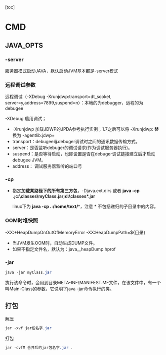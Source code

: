 [toc]

# CMD

## JAVA_OPTS

### -server

服务器模式启动JAVA，默认启动JVM基本都是-server模式

### 远程调试参数

远程调试（-XDebug -Xrunjdwp:transport=dt_scoket, server=y,address=7899,suspend=n）：本地的为debugger，远程的为debugee

-XDebug 启用调试；

- -Xrunjdwp 加载JDWP的JPDA参考执行实例；1.7之后可以将 -Xrunjdwp: 替换为 -agentlib:jdwp=
- transport：debugee与debuger调试时之间的通讯数据传输方式。 
- server：是否监听debuger的调试请求(作为调试服务器执行)。 
- suspend：是否等待启动，也即设置是否在debuger调试链接建立后才启动debugee JVM。 
- address： 调试服务器监听的端口号

### -cp

- 指定**加载某路径下的所有第三方包**，-Djava.ext.dirs 或者 **java -cp .;c:\classes\myClass.jar;d:\classes\*.jar**

  linux下为 **java -cp .:/home/text/***，注意 * 不包括递归的子目录中的内容。

### OOM时堆快照

-XX:+HeapDumpOnOutOfMemoryError -XX:HeapDumpPath=${目录}

- 当JVM发生OOM时，自动生成DUMP文件。
- 如果不指定文件名，默认为：java_<pid>_<date>_<time>_heapDump.hprof

### -jar

```java
java -jar myClass.jar
```

执行该命令时，会用到目录META-INF\MANIFEST.MF文件，在该文件中，有一个叫Main-Class的参数，它说明了java -jar命令执行的类。

## 打包

解压

```css
jar -xvf jar包名字.jar
```



打包

```css
jar -cvfM 合并后的jar包名字.jar .
```